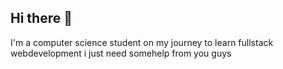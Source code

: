## Hi there 👋
I'm a computer science student on my journey to learn fullstack webdevelopment
i just need somehelp from you guys
